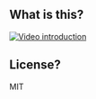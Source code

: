 ## What is this?

[![Video introduction](https://img.youtube.com/vi/hR-MQm3c13Q/0.jpg)](https://www.youtube.com/watch?v=hR-MQm3c13Q)

## License?

MIT
